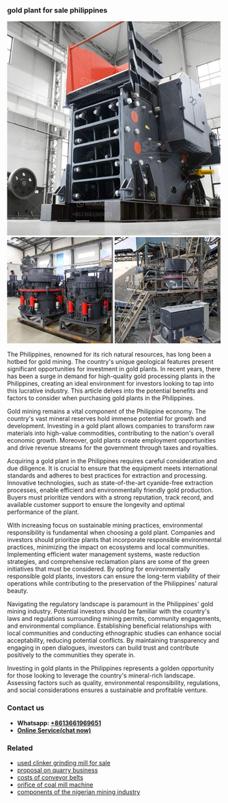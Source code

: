<h3>gold plant for sale philippines</h3><img src='1708499544.jpg' alt=''><p>The Philippines, renowned for its rich natural resources, has long been a hotbed for gold mining. The country's unique geological features present significant opportunities for investment in gold plants. In recent years, there has been a surge in demand for high-quality gold processing plants in the Philippines, creating an ideal environment for investors looking to tap into this lucrative industry. This article delves into the potential benefits and factors to consider when purchasing gold plants in the Philippines.</p><p>Gold mining remains a vital component of the Philippine economy. The country's vast mineral reserves hold immense potential for growth and development. Investing in a gold plant allows companies to transform raw materials into high-value commodities, contributing to the nation's overall economic growth. Moreover, gold plants create employment opportunities and drive revenue streams for the government through taxes and royalties.</p><p>Acquiring a gold plant in the Philippines requires careful consideration and due diligence. It is crucial to ensure that the equipment meets international standards and adheres to best practices for extraction and processing. Innovative technologies, such as state-of-the-art cyanide-free extraction processes, enable efficient and environmentally friendly gold production. Buyers must prioritize vendors with a strong reputation, track record, and available customer support to ensure the longevity and optimal performance of the plant.</p><p>With increasing focus on sustainable mining practices, environmental responsibility is fundamental when choosing a gold plant. Companies and investors should prioritize plants that incorporate responsible environmental practices, minimizing the impact on ecosystems and local communities. Implementing efficient water management systems, waste reduction strategies, and comprehensive reclamation plans are some of the green initiatives that must be considered. By opting for environmentally responsible gold plants, investors can ensure the long-term viability of their operations while contributing to the preservation of the Philippines' natural beauty.</p><p>Navigating the regulatory landscape is paramount in the Philippines' gold mining industry. Potential investors should be familiar with the country's laws and regulations surrounding mining permits, community engagements, and environmental compliance. Establishing beneficial relationships with local communities and conducting ethnographic studies can enhance social acceptability, reducing potential conflicts. By maintaining transparency and engaging in open dialogues, investors can build trust and contribute positively to the communities they operate in.</p><p>Investing in gold plants in the Philippines represents a golden opportunity for those looking to leverage the country's mineral-rich landscape. Assessing factors such as quality, environmental responsibility, regulations, and social considerations ensures a sustainable and profitable venture.</p><h3>Contact us</h3><ul><li><strong>Whatsapp:&nbsp;<a href="https://wa.me/8613661969651">+8613661969651</a></strong></li><li><a href="https://swt.shibang-china.com/?git&amp;zhl&amp;gold plant for sale philippines"><strong>Online Service(chat now)</strong></a></li></ul><h3>Related</h3><ul><li><a href='used clinker grinding mill for sale.md'>used clinker grinding mill for sale</a></li><li><a href='proposal on quarry business.md'>proposal on quarry business</a></li><li><a href='costs of conveyor belts.md'>costs of conveyor belts</a></li><li><a href='orifice of coal mill machine.md'>orifice of coal mill machine</a></li><li><a href='components of the nigerian mining industry.md'>components of the nigerian mining industry</a></li></ul>
